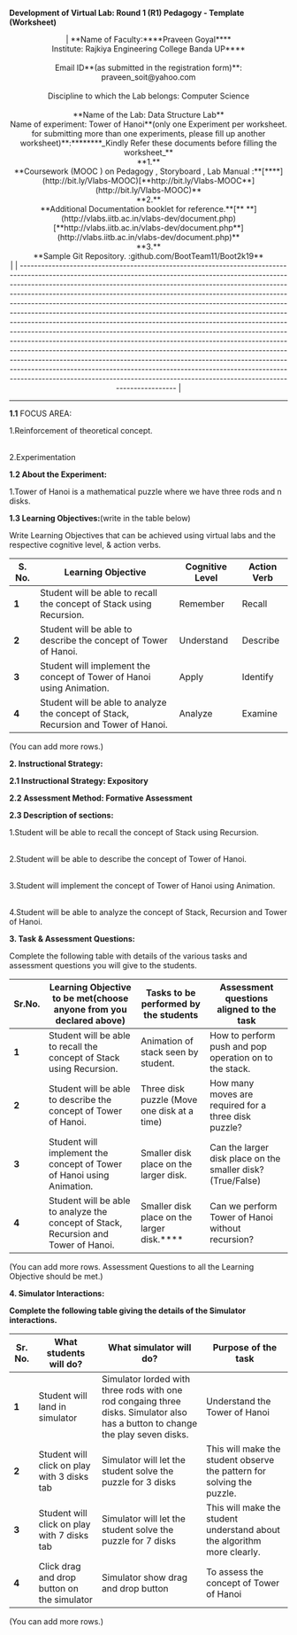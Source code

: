 **Development of Virtual Lab: Round 1 (R1) Pedagogy - Template (Worksheet)**

<p align="center">| **Name of Faculty:****Praveen Goyal****
<br>Institute: Rajkiya Engineering College Banda UP****</br>
<br>Email ID**(as submitted in the registration form)**: praveen_soit@yahoo.com</br>
<br>Discipline to which the Lab belongs: Computer Science</br>
<br>**Name of the Lab: Data Structure Lab**
<br>Name of experiment: Tower of Hanoi**(only one Experiment per worksheet. for submitting more than one experiments, please fill up another worksheet)**:********_Kindly Refer these documents before filling the worksheet_**</br>
<!--[if !supportLists]-->**1.**<br><!--[endif]-->**Coursework (MOOC ) on Pedagogy , Storyboard , Lab Manual :**[****](http://bit.ly/Vlabs-MOOC)[**http://bit.ly/Vlabs-MOOC**](http://bit.ly/Vlabs-MOOC)**</br>
<!--[if !supportLists]-->**2.**<br><!--[endif]-->**Additional Documentation booklet for reference.**[** **](http://vlabs.iitb.ac.in/vlabs-dev/document.php)[**http://vlabs.iitb.ac.in/vlabs-dev/document.php**](http://vlabs.iitb.ac.in/vlabs-dev/document.php)**</br>
<!--[if !supportLists]-->**3.**<br><!--[endif]-->**Sample Git Repository. :github.com/BootTeam11/Boot2k19**</br> |
| -------------------------------------------------------------------------------------------------------------------------------------------------------------------------------------------------------------------------------------------------------------------------------------------------------------------------------------------------------------------------------------------------------------------------------------------------------------------------------------------------------------------------------------------------------------------------------------------------------------------------------------------------------------------------------------------------------------------------------------------------------------------------------------------------------------------------------------------------------------------------------------------------------------------------------------------------------------------------------------------------------------------------------------------------------------------- |

****

**1.1** FOCUS AREA:

<!--[if !supportLists]-->1.<!--[endif]-->Reinforcement of theoretical concept.

<br><!--[if !supportLists]-->2.<!--[endif]-->Experimentation</br>

**1.2 About the Experiment:**

<!--[if !supportLists]-->1.<!--[endif]-->Tower of Hanoi is a mathematical puzzle where we have three rods and n disks.

**1.3 Learning Objectives:**(write in the table below)

Write Learning Objectives that can be achieved using virtual labs and the respective cognitive level, & action verbs.

| **S. No.** | **Learning Objective**                                                              | **Cognitive Level** | **Action Verb** |
| ---------- | ----------------------------------------------------------------------------------- | ------------------- | --------------- |
| **1**      | Student will be able to recall the concept of Stack using Recursion.                | Remember            | Recall          |
| **2**      | Student will be able to describe the concept of Tower of Hanoi.                     | Understand          | Describe        |
| **3**      | Student will implement the concept of Tower of Hanoi using Animation.               | Apply               | Identify        |
| **4**      | Student will be able to analyze the concept of Stack, Recursion and Tower of Hanoi. | Analyze             | Examine         |

(You can add more rows.)

**2. Instructional Strategy:**

**2.1 Instructional Strategy: Expository**

**2.2 Assessment Method: Formative Assessment**

**2.3 Description of sections:**

<!--[if !supportLists]-->1.<!--[endif]-->Student will be able to recall the concept of Stack using Recursion.

<br><!--[if !supportLists]-->2.<!--[endif]-->Student will be able to describe the concept of Tower of Hanoi.</br>

<br><!--[if !supportLists]-->3.<!--[endif]-->Student will implement the concept of Tower of Hanoi using Animation.</br>

<br><!--[if !supportLists]-->4.<!--[endif]-->Student will be able to analyze the concept of Stack, Recursion and Tower of Hanoi.</br>

**3. Task & Assessment Questions:**

Complete the following table with details of the various tasks and assessment questions you will give to the students.

| **Sr.No.** | **Learning Objective to be met**(choose anyone from you declared above)             | **Tasks to be performed by the students**   | **Assessment questions aligned to the task**                |
| ---------- | ----------------------------------------------------------------------------------- | ------------------------------------------- | ----------------------------------------------------------- |
| **1**      | Student will be able to recall the concept of Stack using Recursion.                | Animation of stack seen by student.         | How to perform push and pop operation on to the stack.      |
| **2**      | Student will be able to describe the concept of Tower of Hanoi.                     | Three disk puzzle (Move one disk at a time) | How many moves are required for a three disk puzzle?        |
| **3**      | Student will implement the concept of Tower of Hanoi using Animation.               | Smaller disk place on the larger disk.      | Can the larger disk place on the smaller disk? (True/False) |
| **4**      | Student will be able to analyze the concept of Stack, Recursion and Tower of Hanoi. | Smaller disk place on the larger disk.****  | Can we perform Tower of Hanoi without recursion?            |

(You can add more rows. Assessment Questions to all the Learning Objective should be met.)

**4. Simulator Interactions:**

**Complete the following table giving the details of the Simulator interactions.**

| **Sr. No.** | **What students will do?**                  | **What simulator will do?**                                                                                                     | **Purpose of the task**                                                 |
| ----------- | ------------------------------------------- | ------------------------------------------------------------------------------------------------------------------------------- | ----------------------------------------------------------------------- |
| **1**       | Student will land in simulator              | Simulator lorded with three rods with one rod congaing three disks. Simulator also has a button to change the play seven disks. | Understand the Tower of Hanoi                                           |
| **2**       | Student will click on play with 3 disks tab | Simulator will let the student solve the puzzle for 3 disks                                                                     | This will make the student observe the pattern for solving the puzzle.  |
| **3**       | Student will click on play with 7 disks tab | Simulator will let the student solve the puzzle for 7 disks                                                                     | This will make the student understand about the algorithm more clearly. |
| **4**       | Click drag and drop button on the simulator | Simulator show drag and drop button                                                                                             | To assess the concept of Tower of Hanoi                                 |

(You can add more rows.)


